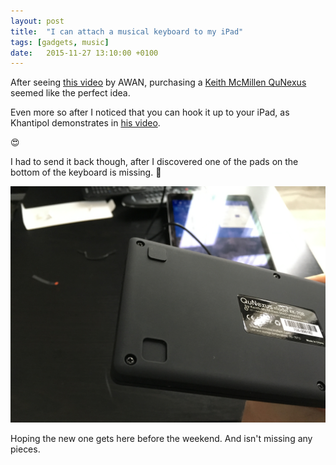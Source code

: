 ```yaml
---
layout: post
title:  "I can attach a musical keyboard to my iPad"
tags: [gadgets, music]
date:   2015-11-27 13:10:00 +0100
---
```


After seeing [this video](https://www.youtube.com/watch?v=bry_62fVB1E) by AWAN, purchasing a [Keith McMillen QuNexus](http://www.keithmcmillen.com/products/qunexus/) seemed like the perfect idea.

Even more so after I noticed that you can hook it up to your iPad, as Khantipol demonstrates in [his video](https://www.youtube.com/watch?v=suV1wAk0YrA).

😍

I had to send it back though, after I discovered one of the pads on the bottom of the keyboard is missing. 🙈

![A pad missing under my QuNexus keyboard](/assets/blog/2015-11-30_12.07.36.jpg)

Hoping the new one gets here before the weekend. And isn't missing any pieces.
